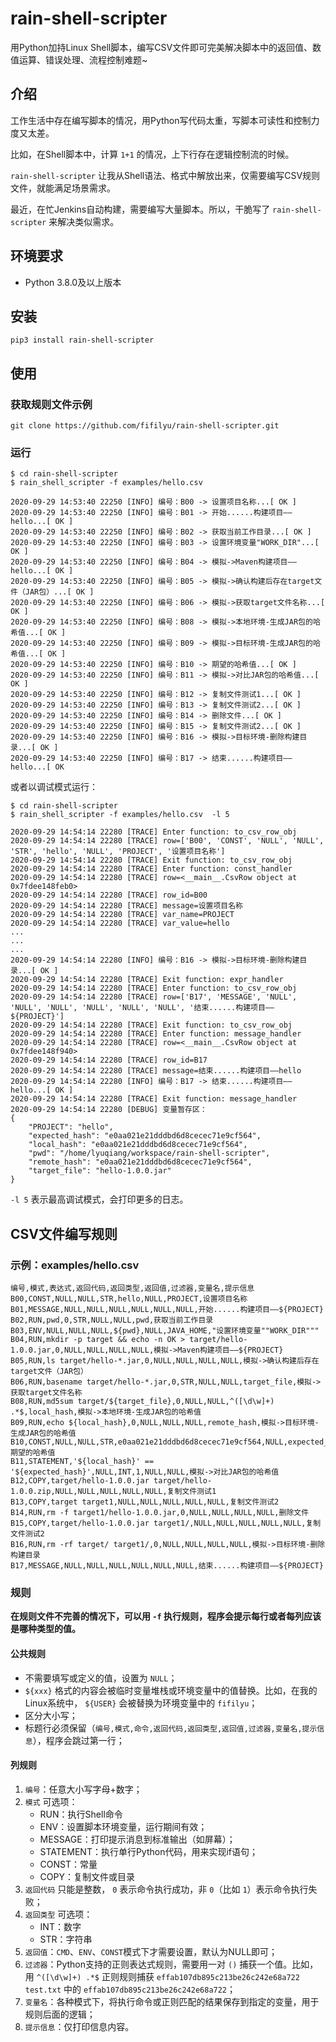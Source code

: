 # rain-shell-scripter

用Python加持Linux Shell脚本，编写CSV文件即可完美解决脚本中的返回值、数值运算、错误处理、流程控制难题~

## 介绍

工作生活中存在编写脚本的情况，用Python写代码太重，写脚本可读性和控制力度又太差。

比如，在Shell脚本中，计算 `1+1` 的情况，上下行存在逻辑控制流的时候。

`rain-shell-scripter` 让我从Shell语法、格式中解放出来，仅需要编写CSV规则文件，就能满足场景需求。

最近，在忙Jenkins自动构建，需要编写大量脚本。所以，干脆写了 `rain-shell-scripter` 来解决类似需求。

## 环境要求

* Python 3.8.0及以上版本

## 安装

    pip3 install rain-shell-scripter

## 使用

### 获取规则文件示例

    git clone https://github.com/fifilyu/rain-shell-scripter.git

### 运行

    $ cd rain-shell-scripter
    $ rain_shell_scripter -f examples/hello.csv 
    
    2020-09-29 14:53:40 22250 [INFO] 编号：B00 -> 设置项目名称...[ OK ]
    2020-09-29 14:53:40 22250 [INFO] 编号：B01 -> 开始......构建项目——hello...[ OK ]
    2020-09-29 14:53:40 22250 [INFO] 编号：B02 -> 获取当前工作目录...[ OK ]
    2020-09-29 14:53:40 22250 [INFO] 编号：B03 -> 设置环境变量"WORK_DIR"...[ OK ]
    2020-09-29 14:53:40 22250 [INFO] 编号：B04 -> 模拟->Maven构建项目——hello...[ OK ]
    2020-09-29 14:53:40 22250 [INFO] 编号：B05 -> 模拟->确认构建后存在target文件（JAR包）...[ OK ]
    2020-09-29 14:53:40 22250 [INFO] 编号：B06 -> 模拟->获取target文件名称...[ OK ]
    2020-09-29 14:53:40 22250 [INFO] 编号：B08 -> 模拟->本地环境-生成JAR包的哈希值...[ OK ]
    2020-09-29 14:53:40 22250 [INFO] 编号：B09 -> 模拟->目标环境-生成JAR包的哈希值...[ OK ]
    2020-09-29 14:53:40 22250 [INFO] 编号：B10 -> 期望的哈希值...[ OK ]
    2020-09-29 14:53:40 22250 [INFO] 编号：B11 -> 模拟->对比JAR包的哈希值...[ OK ]
    2020-09-29 14:53:40 22250 [INFO] 编号：B12 -> 复制文件测试1...[ OK ]
    2020-09-29 14:53:40 22250 [INFO] 编号：B13 -> 复制文件测试2...[ OK ]
    2020-09-29 14:53:40 22250 [INFO] 编号：B14 -> 删除文件...[ OK ]
    2020-09-29 14:53:40 22250 [INFO] 编号：B15 -> 复制文件测试2...[ OK ]
    2020-09-29 14:53:40 22250 [INFO] 编号：B16 -> 模拟->目标环境-删除构建目录...[ OK ]
    2020-09-29 14:53:40 22250 [INFO] 编号：B17 -> 结束......构建项目——hello...[ OK 

或者以调试模式运行：

    $ cd rain-shell-scripter
    $ rain_shell_scripter -f examples/hello.csv  -l 5

    2020-09-29 14:54:14 22280 [TRACE] Enter function: to_csv_row_obj
    2020-09-29 14:54:14 22280 [TRACE] row=['B00', 'CONST', 'NULL', 'NULL', 'STR', 'hello', 'NULL', 'PROJECT', '设置项目名称']
    2020-09-29 14:54:14 22280 [TRACE] Exit function: to_csv_row_obj
    2020-09-29 14:54:14 22280 [TRACE] Enter function: const_handler
    2020-09-29 14:54:14 22280 [TRACE] row=<__main__.CsvRow object at 0x7fdee148feb0>
    2020-09-29 14:54:14 22280 [TRACE] row_id=B00
    2020-09-29 14:54:14 22280 [TRACE] message=设置项目名称
    2020-09-29 14:54:14 22280 [TRACE] var_name=PROJECT
    2020-09-29 14:54:14 22280 [TRACE] var_value=hello
    ...
    ...
    ...
    2020-09-29 14:54:14 22280 [INFO] 编号：B16 -> 模拟->目标环境-删除构建目录...[ OK ]
    2020-09-29 14:54:14 22280 [TRACE] Exit function: expr_handler
    2020-09-29 14:54:14 22280 [TRACE] Enter function: to_csv_row_obj
    2020-09-29 14:54:14 22280 [TRACE] row=['B17', 'MESSAGE', 'NULL', 'NULL', 'NULL', 'NULL', 'NULL', 'NULL', '结束......构建项目——${PROJECT}']
    2020-09-29 14:54:14 22280 [TRACE] Exit function: to_csv_row_obj
    2020-09-29 14:54:14 22280 [TRACE] Enter function: message_handler
    2020-09-29 14:54:14 22280 [TRACE] row=<__main__.CsvRow object at 0x7fdee148f940>
    2020-09-29 14:54:14 22280 [TRACE] row_id=B17
    2020-09-29 14:54:14 22280 [TRACE] message=结束......构建项目——hello
    2020-09-29 14:54:14 22280 [INFO] 编号：B17 -> 结束......构建项目——hello...[ OK ]
    2020-09-29 14:54:14 22280 [TRACE] Exit function: message_handler
    2020-09-29 14:54:14 22280 [DEBUG] 变量暂存区：
    {
        "PROJECT": "hello",
        "expected_hash": "e0aa021e21dddbd6d8cecec71e9cf564",
        "local_hash": "e0aa021e21dddbd6d8cecec71e9cf564",
        "pwd": "/home/lyuqiang/workspace/rain-shell-scripter",
        "remote_hash": "e0aa021e21dddbd6d8cecec71e9cf564",
        "target_file": "hello-1.0.0.jar"
    }




`-l 5` 表示最高调试模式，会打印更多的日志。

## CSV文件编写规则

### 示例：examples/hello.csv

```csv
编号,模式,表达式,返回代码,返回类型,返回值,过滤器,变量名,提示信息
B00,CONST,NULL,NULL,STR,hello,NULL,PROJECT,设置项目名称
B01,MESSAGE,NULL,NULL,NULL,NULL,NULL,NULL,开始......构建项目——${PROJECT}
B02,RUN,pwd,0,STR,NULL,NULL,pwd,获取当前工作目录
B03,ENV,NULL,NULL,NULL,${pwd},NULL,JAVA_HOME,"设置环境变量""WORK_DIR"""
B04,RUN,mkdir -p target && echo -n OK > target/hello-1.0.0.jar,0,NULL,NULL,NULL,NULL,模拟->Maven构建项目——${PROJECT}
B05,RUN,ls target/hello-*.jar,0,NULL,NULL,NULL,NULL,模拟->确认构建后存在target文件（JAR包）
B06,RUN,basename target/hello-*.jar,0,STR,NULL,NULL,target_file,模拟->获取target文件名称
B08,RUN,md5sum target/${target_file},0,NULL,NULL,^([\d\w]+) .*$,local_hash,模拟->本地环境-生成JAR包的哈希值
B09,RUN,echo ${local_hash},0,NULL,NULL,NULL,remote_hash,模拟->目标环境-生成JAR包的哈希值
B10,CONST,NULL,NULL,STR,e0aa021e21dddbd6d8cecec71e9cf564,NULL,expected_hash,期望的哈希值
B11,STATEMENT,'${local_hash}' == '${expected_hash}',NULL,INT,1,NULL,NULL,模拟->对比JAR包的哈希值
B12,COPY,target/hello-1.0.0.jar target/hello-1.0.0.zip,NULL,NULL,NULL,NULL,NULL,复制文件测试1
B13,COPY,target target1,NULL,NULL,NULL,NULL,NULL,复制文件测试2
B14,RUN,rm -f target1/hello-1.0.0.jar,0,NULL,NULL,NULL,NULL,删除文件
B15,COPY,target/hello-1.0.0.jar target1/,NULL,NULL,NULL,NULL,NULL,复制文件测试2
B16,RUN,rm -rf target/ target1/,0,NULL,NULL,NULL,NULL,模拟->目标环境-删除构建目录
B17,MESSAGE,NULL,NULL,NULL,NULL,NULL,NULL,结束......构建项目——${PROJECT}
```

### 规则

__在规则文件不完善的情况下，可以用 `-f` 执行规则，程序会提示每行或者每列应该是哪种类型的值。__


#### 公共规则

* 不需要填写或定义的值，设置为 `NULL`；
* `${xxx}` 格式的内容会被临时变量堆栈或环境变量中的值替换。比如，在我的Linux系统中， `${USER}` 会被替换为环境变量中的 `fifilyu`；
* 区分大小写；
* 标题行必须保留（`编号,模式,命令,返回代码,返回类型,返回值,过滤器,变量名,提示信息`），程序会跳过第一行；

#### 列规则

1. `编号`：任意大小写字母+数字；
2. `模式` 可选项：
   * RUN：执行Shell命令
   * ENV：设置脚本环境变量，运行期间有效；
   * MESSAGE：打印提示消息到标准输出（如屏幕）；
   * STATEMENT：执行单行Python代码，用来实现if语句；
   * CONST：常量
   * COPY：复制文件或目录
3. `返回代码` 只能是整数， `0` 表示命令执行成功，非 `0`（比如 `1`）表示命令执行失败；
4. `返回类型` 可选项：
   * INT：数字
   * STR：字符串
5. `返回值`：`CMD`、`ENV`、`CONST`模式下才需要设置，默认为NULL即可；
6. `过滤器`：Python支持的正则表达式规则，需要用一对 `()` 捕获一个值。比如，用 `^([\d\w]+) .*$` 正则规则捕获 `effab107db895c213be26c242e68a722 test.txt` 中的 `effab107db895c213be26c242e68a722`；
7. `变量名`：各种模式下，将执行命令或正则匹配的结果保存到指定的变量，用于规则后面的逻辑；
8. `提示信息`：仅打印信息内容。
